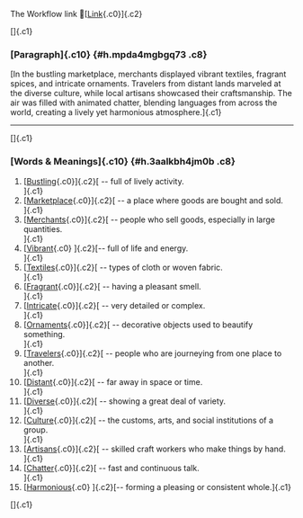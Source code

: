 The Workflow link
👏[[Link](https://www.google.com/url?q=http://www.google.com&sa=D&source=editors&ust=1760417308653637&usg=AOvVaw3IObz1tM-PyozpJPUpQ6IN){.c0}]{.c2}

[]{.c1}

### [Paragraph]{.c10} {#h.mpda4mgbgq73 .c8}

[In the bustling marketplace, merchants displayed vibrant textiles,
fragrant spices, and intricate ornaments. Travelers from distant lands
marveled at the diverse culture, while local artisans showcased their
craftsmanship. The air was filled with animated chatter, blending
languages from across the world, creating a lively yet harmonious
atmosphere.]{.c1}

------------------------------------------------------------------------

[]{.c1}

### [Words & Meanings]{.c10} {#h.3aalkbh4jm0b .c8}

1.  [[Bustling](https://www.google.com/url?q=http://www.google.com&sa=D&source=editors&ust=1760417308654618&usg=AOvVaw22pB34s19zkN__ah1uYLH6){.c0}]{.c2}[ --
    full of lively activity.\
    ]{.c1}
2.  [[Marketplace](https://www.google.com/url?q=http://www.google.com&sa=D&source=editors&ust=1760417308654756&usg=AOvVaw2N8oqUPlQoOcfQ3TFcmotL){.c0}]{.c2}[ --
    a place where goods are bought and sold.\
    ]{.c1}
3.  [[Merchants](https://www.google.com/url?q=http://www.google.com&sa=D&source=editors&ust=1760417308654869&usg=AOvVaw0scVW0EWXP2AgMdObq1x9G){.c0}]{.c2}[ --
    people who sell goods, especially in large quantities.\
    ]{.c1}
4.  [[Vibrant](https://www.google.com/url?q=http://www.google.com&sa=D&source=editors&ust=1760417308654989&usg=AOvVaw2qG4jLFn8zMA_hWmjSsonK){.c0}
    ]{.c2}[-- full of life and energy.\
    ]{.c1}
5.  [[Textiles](https://www.google.com/url?q=http://www.google.com&sa=D&source=editors&ust=1760417308655087&usg=AOvVaw2Yg61pLRAnX14KdSmvOAot){.c0}]{.c2}[ --
    types of cloth or woven fabric.\
    ]{.c1}
6.  [[Fragrant](https://www.google.com/url?q=http://www.google.com&sa=D&source=editors&ust=1760417308655186&usg=AOvVaw1_WvROWEmj0pkGKhmqCzhw){.c0}]{.c2}[ --
    having a pleasant smell.\
    ]{.c1}
7.  [[Intricate](https://www.google.com/url?q=http://www.google.com&sa=D&source=editors&ust=1760417308655278&usg=AOvVaw0u1xi9KHNOJoS9_uIqGzE8){.c0}]{.c2}[ --
    very detailed or complex.\
    ]{.c1}
8.  [[Ornaments](https://www.google.com/url?q=http://www.google.com&sa=D&source=editors&ust=1760417308655380&usg=AOvVaw1EqxhTsaF-4LtvTVpQyXny){.c0}]{.c2}[ --
    decorative objects used to beautify something.\
    ]{.c1}
9.  [[Travelers](https://www.google.com/url?q=http://www.google.com&sa=D&source=editors&ust=1760417308655489&usg=AOvVaw2fUnoE47mD0gL4kSSJ5hQH){.c0}]{.c2}[ --
    people who are journeying from one place to another.\
    ]{.c1}
10. [[Distant](https://www.google.com/url?q=http://www.google.com&sa=D&source=editors&ust=1760417308655602&usg=AOvVaw1Nhd2x7tm73oz2dwL_jRW_){.c0}]{.c2}[ --
    far away in space or time.\
    ]{.c1}
11. [[Diverse](https://www.google.com/url?q=http://www.google.com&sa=D&source=editors&ust=1760417308655693&usg=AOvVaw127pQMcwmny1cTzUSNdKbH){.c0}]{.c2}[ --
    showing a great deal of variety.\
    ]{.c1}
12. [[Culture](https://www.google.com/url?q=http://www.google.com&sa=D&source=editors&ust=1760417308655787&usg=AOvVaw2g_g77Z0vol_qw1m0lMQDz){.c0}]{.c2}[ --
    the customs, arts, and social institutions of a group.\
    ]{.c1}
13. [[Artisans](https://www.google.com/url?q=http://www.google.com&sa=D&source=editors&ust=1760417308655901&usg=AOvVaw3UHmFeNrQLW0yRBNctu2b8){.c0}]{.c2}[ --
    skilled craft workers who make things by hand.\
    ]{.c1}
14. [[Chatter](https://www.google.com/url?q=http://www.google.com&sa=D&source=editors&ust=1760417308656008&usg=AOvVaw3o9wi9y-u4qAfidnMToLJV){.c0}]{.c2}[ --
    fast and continuous talk.\
    ]{.c1}
15. [[Harmonious](https://www.google.com/url?q=http://www.google.com&sa=D&source=editors&ust=1760417308656105&usg=AOvVaw25W_pq-EGyTXX6fe-qpGzL){.c0}
    ]{.c2}[-- forming a pleasing or consistent whole.]{.c1}

[]{.c1}
